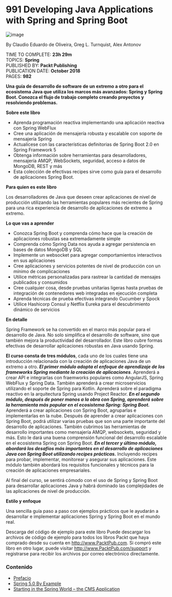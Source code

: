 # 991 Developing Java Applications with Spring and Spring Boot

![image](https://user-images.githubusercontent.com/23094588/126750182-f23b5847-f695-4500-aff0-ab8aa099d688.png)

By Claudio Eduardo de Oliveira, Greg L. Turnquist, Alex Antonov

TIME TO COMPLETE: **23h 29m**<br>
TOPICS: **Spring**<br>
PUBLISHED BY: **Packt Publishing**<br>
PUBLICATION DATE: **October 2018**<br>
PAGES: **982**<br>

**Una guía de desarrollo de software de un extremo a otro para el ecosistema Java que utiliza los marcos más avanzados: Spring y Spring Boot. Conozca el flujo de trabajo completo creando proyectos y resolviendo problemas.**

**Sobre este libro**

* Aprenda programación reactiva implementando una aplicación reactiva con Spring WebFlux
* Cree una aplicación de mensajería robusta y escalable con soporte de mensajería Spring
* Actualícese con las características definitorias de Spring Boot 2.0 en Spring Framework 5
* Obtenga información sobre herramientas para desarrolladores, mensajería AMQP, WebSockets, seguridad, acceso a datos de MongoDB, REST y más
* Esta colección de efectivas recipes sirve como guía para el desarrollo de aplicaciones Spring Boot.

**Para quien es este libro**

Los desarrolladores de Java que deseen crear aplicaciones de nivel de producción utilizando las herramientas populares más recientes de Spring para una rica experiencia de desarrollo de aplicaciones de extremo a extremo.

**Lo que vas a aprender**

* Conozca Spring Boot y comprenda cómo hace que la creación de aplicaciones robustas sea extremadamente simple
* Comprenda cómo Spring Data nos ayuda a agregar persistencia en bases de datos MongoDB y SQL
* Implemente un websocket para agregar comportamientos interactivos en sus aplicaciones
* Cree aplicaciones y servicios potentes de nivel de producción con un mínimo de complicaciones
* Utilice métricas personalizadas para rastrear la cantidad de mensajes publicados y consumidos
* Cree cualquier cosa, desde pruebas unitarias ligeras hasta pruebas de integración de contenedores web integradas en ejecución completa
* Aprenda técnicas de prueba efectivas integrando Cucumber y Spock
* Utilice Hashicorp Consul y Netflix Eureka para el descubrimiento dinámico de servicios

**En detalle**

Spring Framework se ha convertido en el marco más popular para el desarrollo de Java. No solo simplifica el desarrollo de software, sino que también mejora la productividad del desarrollador. Este libro cubre formas efectivas de desarrollar aplicaciones robustas en Java usando Spring.

**El curso consta de tres módulos**, cada uno de los cuales tiene una introducción relacionada con la creación de aplicaciones Java de un extremo a otro. ***El primer módulo adopta el enfoque de aprendizaje de los frameworks Spring mediante la creación de aplicaciones***. Aprenderá a crear API e integrarlas con fraemworks populares como AngularJS, Spring WebFlux y Spring Data. También aprenderá a crear microservicios utilizando el soporte de Spring para Kotlin. Aprenderá sobre el paradigma reactivo en la arquitectura Spring usando Project Reactor. ***En el segundo módulo, después de poner manos a la obra con Spring, aprenderá sobre la herramienta más popular en el ecosistema Spring: Spring Boot.*** Aprenderá a crear aplicaciones con Spring Boot, agruparlas e implementarlas en la nube. Después de aprender a crear aplicaciones con Spring Boot, podrá utilizar varias pruebas que son una parte importante del desarrollo de aplicaciones. También cubrimos las herramientas de desarrollo importantes como mensajería AMQP, websockets, seguridad y más. Esto le dará una buena comprensión funcional del desarrollo escalable en el ecosistema Spring con Spring Boot. ***En el tercer y último módulo, abordará los desafíos más importantes en el desarrollo de aplicaciones Java con Spring Boot utilizando recipes prácticas.*** Incluyendo recipes para probar, implementar, monitorear y asegurar sus aplicaciones. Este módulo también abordará los requisitos funcionales y técnicos para la creación de aplicaciones empresariales.

Al final del curso, se sentirá cómodo con el uso de Spring y Spring Boot para desarrollar aplicaciones Java y habrá dominado las complejidades de las aplicaciones de nivel de producción.

**Estilo y enfoque**

Una sencilla guía paso a paso con ejemplos prácticos que le ayudarán a desarrollar e implementar aplicaciones Spring y Spring Boot en el mundo real.

Descarga del código de ejemplo para este libro Puede descargar los archivos de código de ejemplo para todos los libros Packt que haya comprado desde su cuenta en http://www.PacktPub.com. Si compró este libro en otro lugar, puede visitar http://www.PacktPub.com/support y registrarse para recibir los archivos por correo electrónico directamente.

### Contenido

* [Prefacio](991_Developing_Java_Applications_with_Spring_and_Spring_Boot/00-Preface.md)
* [Spring 5.0 By Example](991_Developing_Java_Applications_with_Spring_and_Spring_Boot/01-Spring-5-0-By-Example.md)
* [Starting in the Spring World – the CMS Application](02-Starting-in-the-Spring-World–the-CMS-Application.md)
